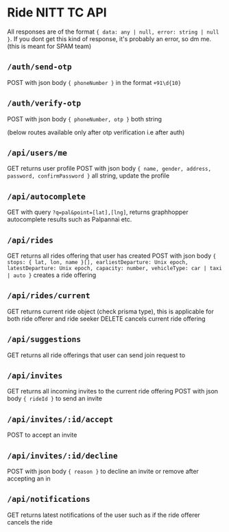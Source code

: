 # Ride NITT TC API

All responses are of the format `{ data: any | null, error: string | null }`. If you dont get this kind of response, it's probably an error, so dm me. (this is meant for SPAM team)

## `/auth/send-otp`
POST with json body `{ phoneNumber }` in the format `+91\d{10}`

## `/auth/verify-otp`
POST with json body `{ phoneNumber, otp }` both string

(below routes available only after otp verification i.e after auth)

## `/api/users/me`
GET returns user profile
POST with json body `{ name, gender, address, password, confirmPassword }` all string, update the profile

## `/api/autocomplete`
GET with query `?q=pal&point=[lat],[lng]`, returns graphhopper autocomplete results such as Palpannai etc.

## `/api/rides`
GET returns all rides offering that user has created
POST with json body `{ stops: { lat, lon, name }[], earliestDeparture: Unix epoch, latestDeparture: Unix epoch, capacity: number, vehicleType: car | taxi | auto }` creates a ride offering

## `/api/rides/current`
GET returns current ride object (check prisma type), this is applicable for both ride offerer and ride seeker
DELETE cancels current ride offering

## `/api/suggestions`
GET returns all ride offerings that user can send join request to

## `/api/invites`
GET returns all incoming invites to the current ride offering
POST with json body `{ rideId }` to send an invite

## `/api/invites/:id/accept`
POST to accept an invite

## `/api/invites/:id/decline`
POST with json body `{ reason }` to decline an invite or remove after accepting an in

## `/api/notifications`
GET returns latest notifications of the user such as if the ride offerer cancels the ride